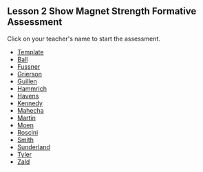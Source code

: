 ## Lesson 2 Show Magnet Strength Formative Assessment

Click on your teacher's name to start the assessment.

* [Template](https://docs.google.com/forms/d/e/1FAIpQLSfVCBNF7jxA5KNb4fRwnb9eVQlmpz4HiofQ7IzMcdEU5oqtKQ/viewform)
* [Ball]()
* [Fussner](https://docs.google.com/forms/d/e/1FAIpQLSfa8o-By4QNDPCb84fbFycyqIM4me0qQmY1f1v8WBMgmK9kqA/viewform?usp=sf_link)
* [Grierson](https://docs.google.com/forms/d/e/1FAIpQLScCHSx2ipUonO0mJsXV-hZ8Mflm0CmxPx1R5-m3sq4LXSTogg/viewform?usp=sf_link)
* [Guillen]()
* [Hammrich](https://docs.google.com/forms/d/e/1FAIpQLSc7XFGkdYu0QKZ7fFgxljBEyablUnttzk39Ljz6LXwJIg1PeA/viewform?usp=sf_link)
* [Havens]()
* [Kennedy](https://docs.google.com/forms/d/e/1FAIpQLSd9taDfOnuVoSWPO9yy3cyrO5-znZd8PfPzzSg_mQJr6_Jp8w/viewform?usp=sf_link)
* [Mahecha](https://docs.google.com/forms/d/e/1FAIpQLScre0ddnJUCmGMmD9F7cEFwLEB8esNAGo2mTIEkr_n2XJouPA/viewform?usp=sf_link)
* [Martin](https://docs.google.com/forms/d/e/1FAIpQLScJ0ktgQtiCmejNJd0ZBc7GImeQ0FF5vUaKUnvqjTvwtfHyQg/viewform?usp=sf_link)
* [Moen]()
* [Roscini]()
* [Smith](https://docs.google.com/forms/d/e/1FAIpQLSfvug8IjwIl04lJn2BgyDYeUWzCPDmEZt7z7D2c47OdaV-9dA/viewform?usp=sf_link)
* [Sunderland](https://docs.google.com/forms/d/e/1FAIpQLScajdsmyXcD-oNRkDQcvfX6cWbK_FeEFhNhjgcIjROX5vpeIA/viewform?usp=sf_link)
* [Tyler](https://docs.google.com/forms/d/e/1FAIpQLSeuzRE_aehg6xGaWvGvbVvLTP0BG8BE2Na40M-OP4AwVheW1w/viewform?usp=sf_link)
* [Zald]()
